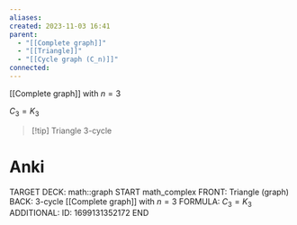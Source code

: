 ```yaml
---
aliases: 
created: 2023-11-03 16:41
parent:
  - "[[Complete graph]]"
  - "[[Triangle]]"
  - "[[Cycle graph (C_n)]]"
connected: 
---
```

[[Complete graph]] with $n=3$

$C_3 = K_3$

> [!tip] Triangle
> 3-cycle

# Anki
TARGET DECK: math::graph
START
math_complex
FRONT: Triangle (graph)
BACK: 3-cycle
[[Complete graph]] with $n=3$
FORMULA: $C_3 = K_3$
ADDITIONAL:
ID: 1699131352172
END










